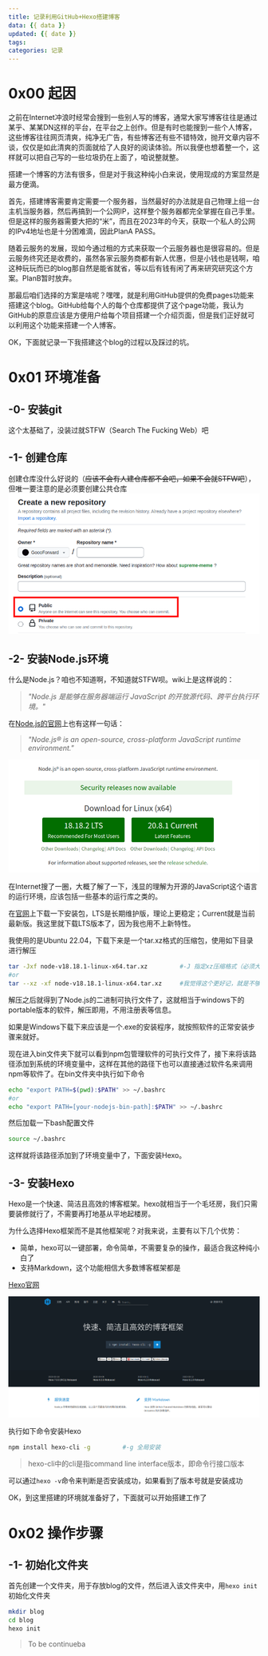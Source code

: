 ```yaml
---
title: 记录利用GitHub+Hexo搭建博客
data: {{ data }}
updated: {{ date }}
tags: 
categories: 记录
---
```


# 0x00 起因

之前在Internet冲浪时经常会搜到一些别人写的博客，通常大家写博客往往是通过某乎、某某DN这样的平台，在平台之上创作。但是有时也能搜到一些个人博客，这些博客往往网页清爽，纯净无广告，有些博客还有些不错特效，抛开文章内容不谈，仅仅是如此清爽的页面就给了人良好的阅读体验。所以我便也想着整一个，这样就可以把自己写的一些垃圾扔在上面了，咱说整就整。

搭建一个博客的方法有很多，但是对于我这种纯小白来说，使用现成的方案显然是最方便滴。

首先，搭建博客需要肯定需要一个服务器，当然最好的办法就是自己物理上组一台主机当服务器，然后再搞到一个公网IP，这样整个服务器都完全掌握在自己手里。但是这样的服务器需要大把的“米”，而且在2023年的今天，获取一个私人的公网的IPv4地址也是十分困难滴，因此PlanA PASS。

随着云服务的发展，现如今通过租的方式来获取一个云服务器也是很容易的。但是云服务终究还是收费的，虽然各家云服务商都有新人优惠，但是小钱也是钱啊，咱这种玩玩而已的blog那自然是能省就省，等以后有钱有闲了再来研究研究这个方案。PlanB暂时放弃。

那最后咱们选择的方案是啥呢？嘿嘿，就是利用GitHub提供的免费pages功能来搭建这个blog。GitHub给每个人的每个仓库都提供了这个page功能，我认为GitHub的原意应该是方便用户给每个项目搭建一个介绍页面，但是我们正好就可以利用这个功能来搭建一个人博客。

OK，下面就记录一下我搭建这个blog的过程以及踩过的坑。



# 0x01 环境准备

## -0- 安装git

这个太基础了，没装过就STFW（Search The Fucking Web）吧



##  -1- 创建仓库

创建仓库没什么好说的（~~应该不会有人建仓库都不会吧，如果不会就STFW吧~~），但唯一要注意的是必须要创建公共仓库
![image-20231017214652171](https://raw.githubusercontent.com/GoooForward/picture/main/note-image/image-20231017214652171.png)



## -2- 安装Node.js环境

什么是Node.js？咱也不知道啊，不知道就STFW呗。wiki上是这样说的：

> *"Node.js 是能够在服务器端运行 JavaScript 的开放源代码、跨平台执行环境。"*

在[Node.js的官网](https://nodejs.org/zh-cn)上也有这样一句话：

> *"Node.js® is an open-source, cross-platform JavaScript runtime environment."*

![image-20231017215911515](https://raw.githubusercontent.com/GoooForward/picture/main/note-image/image-20231017215911515.png)

在Internet搜了一圈，大概了解了一下，浅显的理解为开源的JavaScript这个语言的运行环境，应该包括一些基本的运行库之类的。

在[官网](https://nodejs.org/zh-cn)上下载一下安装包，LTS是长期维护版，理论上更稳定；Current就是当前最新版。我这里就下载LTS版本了，因为我也用不上新特性。

我使用的是Ubuntu 22.04，下载下来是一个tar.xz格式的压缩包，使用如下目录进行解压

```bash
tar -Jxf node-v18.18.1-linux-x64.tar.xz 		#-J 指定xz压缩格式（必须大写J）-x 解压操作 -f 指定要解压的文件
#or
tar --xz -xf node-v18.18.1-linux-x64.tar.xz		#我觉得这个更好记，就是不够优雅
```

解压之后就得到了Node.js的二进制可执行文件了，这就相当于windows下的portable版本的软件，解压即用，不用注册表等信息。

如果是Windows下载下来应该是一个.exe的安装程序，就按照软件的正常安装步骤来就好。

现在进入bin文件夹下就可以看到npm包管理软件的可执行文件了，接下来将该路径添加到系统的环境变量中，这样在其他的路径下也可以直接通过软件名来调用npm等软件了。在bin文件夹中执行如下命令

```bash
echo "export PATH=$(pwd):$PATH" >> ~/.bashrc
#or
echo "export PATH=[your-nodejs-bin-path]:$PATH" >> ~/.bashrc
```

然后加载一下bash配置文件

```bash
source ~/.bashrc
```

这样就将该路径添加到了环境变量中了，下面安装Hexo。



## -3- 安装Hexo

Hexo是一个快速、简洁且高效的博客框架。hexo就相当于一个毛坯房，我们只需要装修就行了，不需要再打地基从平地起楼房。

为什么选择Hexo框架而不是其他框架呢？对我来说，主要有以下几个优势：

* 简单，hexo可以一键部署，命令简单，不需要复杂的操作，最适合我这种纯小白了
* 支持Markdown，这个功能相信大多数博客框架都是

[Hexo官网](https://hexo.io/zh-cn/index.html)

![](https://raw.githubusercontent.com/GoooForward/picture/main/note-image/202310181039079.png)

执行如下命令安装Hexo

```bash
npm install hexo-cli -g 		#-g 全局安装  
```

> hexo-cli中的cli是指command line interface版本，即命令行接口版本

可以通过`hexo -v`命令来判断是否安装成功，如果看到了版本号就是安装成功



OK，到这里搭建的环境就准备好了，下面就可以开始搭建工作了



# 0x02 操作步骤

## -1- 初始化文件夹

首先创建一个文件夹，用于存放blog的文件，然后进入该文件夹中，用`hexo init`初始化文件夹

```bash
mkdir blog
cd blog
hexo init
```



> To be continueba
